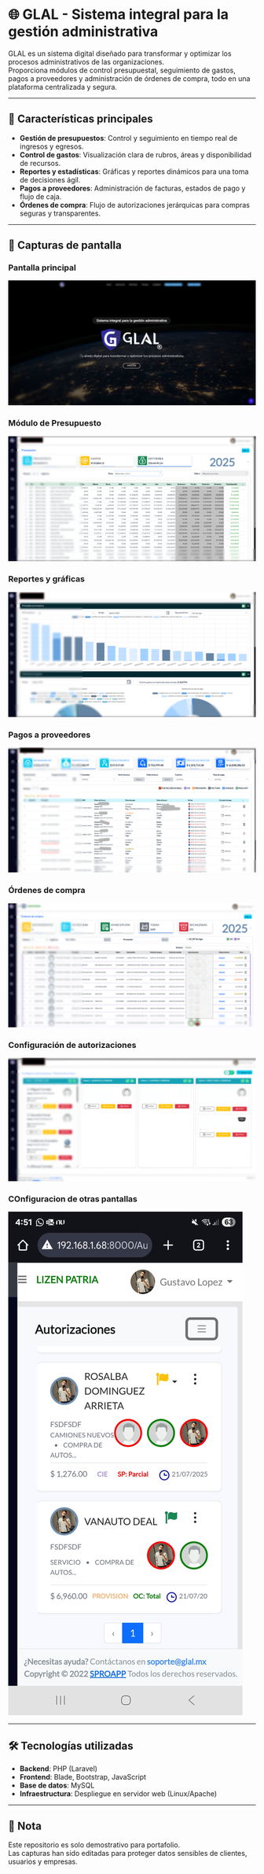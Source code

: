 # 🌐 GLAL - Sistema integral para la gestión administrativa

GLAL es un sistema digital diseñado para transformar y optimizar los procesos administrativos de las organizaciones.  
Proporciona módulos de control presupuestal, seguimiento de gastos, pagos a proveedores y administración de órdenes de compra, todo en una plataforma centralizada y segura.

---

## 🚀 Características principales

- **Gestión de presupuestos**: Control y seguimiento en tiempo real de ingresos y egresos.  
- **Control de gastos**: Visualización clara de rubros, áreas y disponibilidad de recursos.  
- **Reportes y estadísticas**: Gráficas y reportes dinámicos para una toma de decisiones ágil.  
- **Pagos a proveedores**: Administración de facturas, estados de pago y flujo de caja.  
- **Órdenes de compra**: Flujo de autorizaciones jerárquicas para compras seguras y transparentes.  

---

## 📸 Capturas de pantalla

### Pantalla principal
![GLAL Home](glal_final_1.png)

### Módulo de Presupuesto
![Presupuesto](glal_final_2.png)

### Reportes y gráficas
![Reportes](glal_final_3.png)

### Pagos a proveedores
![Pagos](glal_final_4.png)

### Órdenes de compra
![Órdenes](glal_final_5.png)

### Configuración de autorizaciones
![Autorizaciones](glal_final_6.png)

### COnfiguracion de otras pantallas
![Autorizaciones generales](Responsive.jpg)

---

## 🛠️ Tecnologías utilizadas

- **Backend**: PHP (Laravel)  
- **Frontend**: Blade, Bootstrap, JavaScript  
- **Base de datos**: MySQL  
- **Infraestructura**: Despliegue en servidor web (Linux/Apache)  

---

## 📌 Nota

Este repositorio es solo demostrativo para portafolio.  
Las capturas han sido editadas para proteger datos sensibles de clientes, usuarios y empresas.
